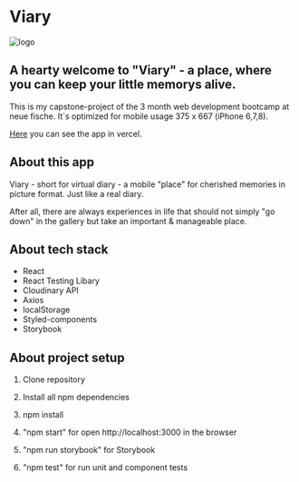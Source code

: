 # Viary

![logo](../assets/images/viary-readme.jpg)

## A hearty welcome to "Viary" - a place, where you can keep your little memorys alive.

This is my capstone-project of the 3 month web development bootcamp at neue fische. It´s optimized for mobile usage 375 x 667 (iPhone 6,7,8).

[Here](https://capstone-project-cdo928zsu-danicadombek.vercel.app/) you can see the app in vercel.

## About this app

Viary - short for virtual diary - a mobile "place" for cherished memories in picture format. Just like a real diary.

After all, there are always experiences in life that should not simply "go down" in the gallery but take an important & manageable place.

## About tech stack

- React
- React Testing Libary
- Cloudinary API
- Axios
- localStorage
- Styled-components
- Storybook

## About project setup

1. Clone repository

2. Install all npm dependencies

3. npm install

4. "npm start" for open http://localhost:3000 in the browser

5. "npm run storybook" for Storybook

6. "npm test" for run unit and component tests
